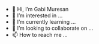 - 👋 Hi, I’m Gabi Muresan
- 👀 I’m interested in ...
- 🌱 I’m currently learning ...
- 💞️ I’m looking to collaborate on ...
- 📫 How to reach me ...

<!---
GabiMux/GabiMux is a ✨ special ✨ repository because its `README.md` (this file) appears on your GitHub profile.
You can click the Preview link to take a look at your changes.
--->
